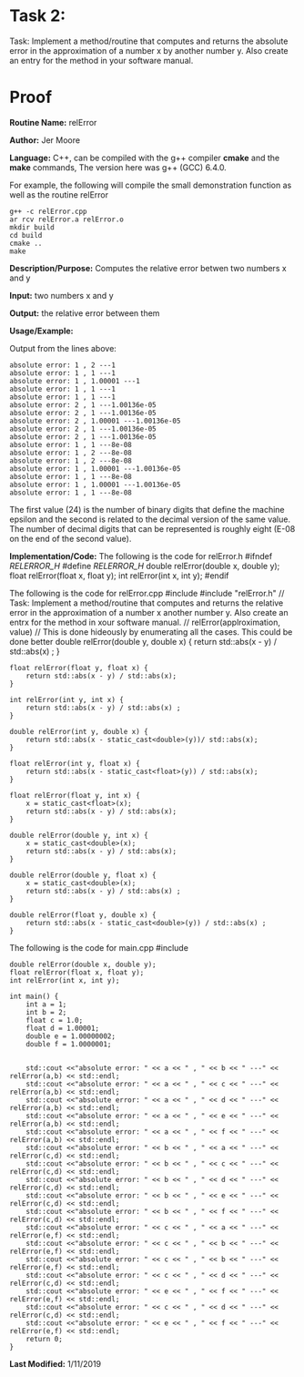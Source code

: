 # Task 2: 
 Task: Implement a method/routine that computes and returns the absolute error in the approximation of a number x by another number y. Also create an entry for the method in your software manual. 
# Proof

**Routine Name:**          relError 

**Author:** Jer Moore

**Language:** C++, can be compiled with the g++ compiler **cmake** and the **make** commands, The version here was g++ (GCC) 6.4.0.

For example, the following will compile the small demonstration function as well as the routine relError

    g++ -c relError.cpp
	ar rcv relError.a relError.o
	mkdir build
	cd build
	cmake ..
	make



**Description/Purpose:**  Computes the relative error betwen two numbers x and y

**Input:**  two numbers x and y

**Output:** the relative error between them 

**Usage/Example:**

Output from the lines above:

	absolute error: 1 , 2 ---1
	absolute error: 1 , 1 ---1
	absolute error: 1 , 1.00001 ---1
	absolute error: 1 , 1 ---1
	absolute error: 1 , 1 ---1
	absolute error: 2 , 1 ---1.00136e-05
	absolute error: 2 , 1 ---1.00136e-05
	absolute error: 2 , 1.00001 ---1.00136e-05
	absolute error: 2 , 1 ---1.00136e-05
	absolute error: 2 , 1 ---1.00136e-05
	absolute error: 1 , 1 ---8e-08
	absolute error: 1 , 2 ---8e-08
	absolute error: 1 , 2 ---8e-08
	absolute error: 1 , 1.00001 ---1.00136e-05
	absolute error: 1 , 1 ---8e-08
	absolute error: 1 , 1.00001 ---1.00136e-05
	absolute error: 1 , 1 ---8e-08


The first value (24) is the number of binary digits that define the machine epsilon and the second is related to the
decimal version of the same value. The number of decimal digits that can be represented is roughly eight (E-08 on the
end of the second value).

**Implementation/Code:** The following is the code for relError.h
	#ifndef _RELERROR_H_ 
	#define _RELERROR_H_
	double relError(double x, double y);
	float relError(float x, float y);
	int relError(int x, int y);
	#endif



The following is the code for relError.cpp
	#include <cstdlib>
	#include "relError.h" 
	// Task: Implement a method/routine that computes and returns the relative error in the approximation of a number x another number y. Also create an entrx for the method in xour software manual.
	// relError(applroximation, value)
	// This is done hideously by enumerating all the cases. This could be done better
	double relError(double y, double x) {
		return std::abs(x - y) / std::abs(x) ;
	}

	float relError(float y, float x) {
		return std::abs(x - y) / std::abs(x);
	}

	int relError(int y, int x) {
		return std::abs(x - y) / std::abs(x) ;
	}

	double relError(int y, double x) {
		return std::abs(x - static_cast<double>(y))/ std::abs(x);
	}

	float relError(int y, float x) {
		return std::abs(x - static_cast<float>(y)) / std::abs(x);
	}

	float relError(float y, int x) {
		x = static_cast<float>(x);
		return std::abs(x - y) / std::abs(x);
	}

	double relError(double y, int x) {
		x = static_cast<double>(x);
		return std::abs(x - y) / std::abs(x);
	}

	double relError(double y, float x) {
		x = static_cast<double>(x);
		return std::abs(x - y) / std::abs(x) ;
	}

	double relError(float y, double x) {
		return std::abs(x - static_cast<double>(y)) / std::abs(x) ;
	}

The following is the code for main.cpp
	#include <iostream>

	double relError(double x, double y);
	float relError(float x, float y);
	int relError(int x, int y);

	int main() {
		int a = 1;
		int b = 2;
		float c = 1.0;
		float d = 1.00001;
		double e = 1.00000002;
		double f = 1.0000001;
		

		std::cout <<"absolute error: " << a << " , " << b << " ---" << relError(a,b) << std::endl;
		std::cout <<"absolute error: " << a << " , " << c << " ---" << relError(a,b) << std::endl;
		std::cout <<"absolute error: " << a << " , " << d << " ---" << relError(a,b) << std::endl;
		std::cout <<"absolute error: " << a << " , " << e << " ---" << relError(a,b) << std::endl;
		std::cout <<"absolute error: " << a << " , " << f << " ---" << relError(a,b) << std::endl;
		std::cout <<"absolute error: " << b << " , " << a << " ---" << relError(c,d) << std::endl;
		std::cout <<"absolute error: " << b << " , " << c << " ---" << relError(c,d) << std::endl;
		std::cout <<"absolute error: " << b << " , " << d << " ---" << relError(c,d) << std::endl;
		std::cout <<"absolute error: " << b << " , " << e << " ---" << relError(c,d) << std::endl;
		std::cout <<"absolute error: " << b << " , " << f << " ---" << relError(c,d) << std::endl;
		std::cout <<"absolute error: " << c << " , " << a << " ---" << relError(e,f) << std::endl;
		std::cout <<"absolute error: " << c << " , " << b << " ---" << relError(e,f) << std::endl;
		std::cout <<"absolute error: " << c << " , " << b << " ---" << relError(e,f) << std::endl;
		std::cout <<"absolute error: " << c << " , " << d << " ---" << relError(c,d) << std::endl;
		std::cout <<"absolute error: " << e << " , " << f << " ---" << relError(e,f) << std::endl;
		std::cout <<"absolute error: " << c << " , " << d << " ---" << relError(c,d) << std::endl;
		std::cout <<"absolute error: " << e << " , " << f << " ---" << relError(e,f) << std::endl;
		return 0;
	}

**Last Modified:** 1/11/2019
